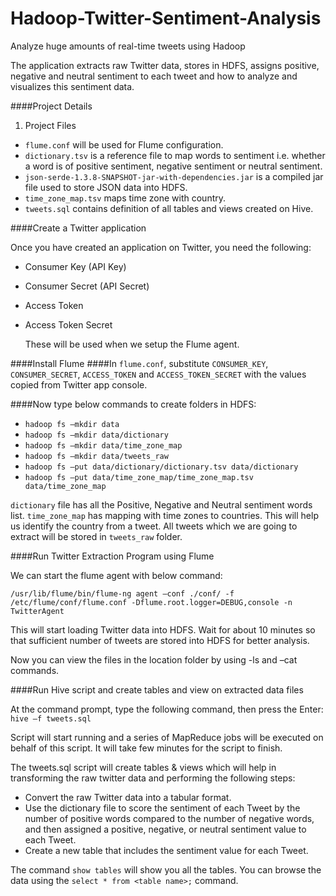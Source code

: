 # Hadoop-Twitter-Sentiment-Analysis
Analyze huge amounts of real-time tweets using Hadoop

The application extracts raw Twitter data, stores in HDFS, assigns positive, negative and neutral sentiment to each tweet and how to analyze and visualizes this sentiment data.

####Project Details
1. Project Files
* `flume.conf` will be used for Flume configuration.
* `dictionary.tsv` is a reference file to map words to sentiment i.e. whether a word is of positive sentiment, negative sentiment or neutral sentiment.
* `json-serde-1.3.8-SNAPSHOT-jar-with-dependencies.jar` is a compiled jar file used to store JSON data into HDFS.
* `time_zone_map.tsv` maps time zone with country.
* `tweets.sql` contains definition of all tables and views created on Hive.

####Create a Twitter application

Once you have created an application on Twitter, you need the following:

* 	Consumer Key (API Key)
* 	Consumer Secret (API Secret)
* 	Access Token
* 	Access Token Secret

	These will be used when we setup the Flume agent.

####Install Flume
####In `flume.conf`, substitute `CONSUMER_KEY`, `CONSUMER_SECRET`, `ACCESS_TOKEN` and `ACCESS_TOKEN_SECRET` with the values copied from Twitter app console. 

####Now type below commands to create folders in HDFS:

* `hadoop fs –mkdir data`
* `hadoop fs –mkdir data/dictionary`
* `hadoop fs –mkdir data/time_zone_map`
* `hadoop fs –mkdir data/tweets_raw`
* `hadoop fs –put data/dictionary/dictionary.tsv data/dictionary`
* `hadoop fs –put data/time_zone_map/time_zone_map.tsv data/time_zone_map`

`dictionary` file has all the Positive, Negative and Neutral sentiment words list.
`time_zone_map` has mapping with time zones to countries. This will help us identify the country from a tweet.
All tweets which we are going to extract will be stored in `tweets_raw` folder. 


####Run Twitter Extraction Program using Flume

We can start the flume agent with below command:

`/usr/lib/flume/bin/flume-ng agent –conf ./conf/ -f /etc/flume/conf/flume.conf -Dflume.root.logger=DEBUG,console -n TwitterAgent`

This will start loading Twitter data into HDFS. Wait for about 10 minutes so that sufficient number of tweets are stored into HDFS for better analysis.

Now you can view the files in the location folder by using -ls and –cat commands.

####Run Hive script and create tables and view on extracted data files 

At the command prompt, type the following command, then press the Enter: `hive –f tweets.sql`

Script will start running and a series of MapReduce jobs will be executed on behalf of this script. It will take few minutes for the script to finish.

The tweets.sql script will create tables & views which will help in transforming the raw twitter data and performing the following steps:

* Convert the raw Twitter data into a tabular format.
* Use the dictionary file to score the sentiment of each Tweet by the number of positive words compared to the number of negative words, and then assigned a positive, negative, or neutral sentiment value to each Tweet.
* Create a new table that includes the sentiment value for each Tweet.

The command `show tables` will show you all the tables. You can browse the data using the `select * from <table name>;` command.
